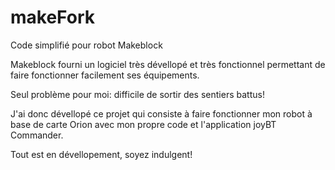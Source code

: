 # makeFork
Code simplifié pour robot Makeblock

Makeblock fourni un logiciel très dévellopé et très fonctionnel permettant de faire fonctionner facilement ses équipements.

Seul problème pour moi: difficile de sortir des sentiers battus!

J'ai donc dévellopé ce projet qui consiste à faire fonctionner mon robot à base de carte Orion avec mon propre code et l'application joyBT Commander.

Tout est en dévellopement, soyez indulgent! 
